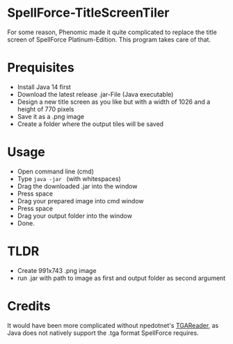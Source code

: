 # SpellForce-TitleScreenTiler
For some reason, Phenomic made it quite complicated to replace the title screen of SpellForce Platinum-Edition. This program takes care of that.

# Prequisites
- Install Java 14 first
- Download the latest release .jar-File (Java executable)
- Design a new title screen as you like but with a width of 1026 and a height of 770 pixels
- Save it as a .png image
- Create a folder where the output tiles will be saved

# Usage
- Open command line (cmd)
- Type `java -jar ` (with whitespaces)
- Drag the downloaded .jar into the window
- Press space
- Drag your prepared image into cmd window
- Press space
- Drag your output folder into the window
- Done.

# TLDR
- Create 991x743 .png image
- run .jar with path to image as first and output folder as second argument

# Credits
It would have been more complicated without npedotnet's [TGAReader](https://github.com/npedotnet/TGAReader), as Java does not natively support the .tga format SpellForce requires.
